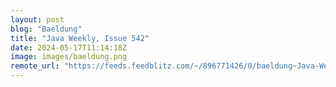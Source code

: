 ```yaml
---
layout: post
blog: "Baeldung"
title: "Java Weekly, Issue 542"
date: 2024-05-17T11:14:18Z
image: images/baeldung.png
remote_url: "https://feeds.feedblitz.com/~/896771426/0/baeldung~Java-Weekly-Issue"
---
```

